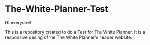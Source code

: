 # The-White-Planner-Test

Hi everyone!

This is a repository created to do a Test for The White Planner.
It is a responsive desing of the The White Planner's header website.
